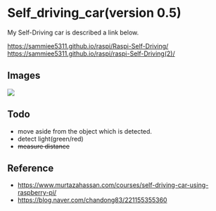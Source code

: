# Self_driving_car(version 0.5) 
My Self-Driving car is described a link below.

https://sammiee5311.github.io/raspi/Raspi-Self-Driving/ <br>
https://sammiee5311.github.io/raspi/raspi-Self-Driving(2)/

## Images

![](https://github.com/sammiee5311/raspberry_pi/blob/master/self_driving_car/images/car.gif)

## Todo
+ move aside from the object which is detected.
+ detect light(green/red)
+ ~~measure distance~~

## Reference
+ https://www.murtazahassan.com/courses/self-driving-car-using-raspberry-pi/
+ https://blog.naver.com/chandong83/221155355360
